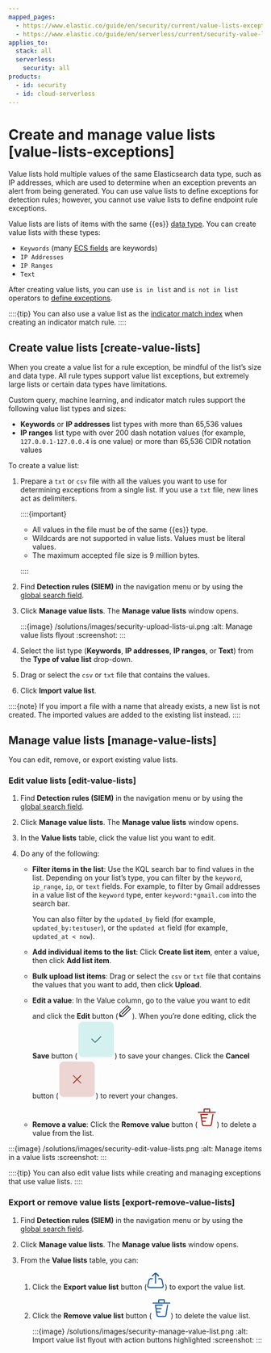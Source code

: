 ```yaml
---
mapped_pages:
  - https://www.elastic.co/guide/en/security/current/value-lists-exceptions.html
  - https://www.elastic.co/guide/en/serverless/current/security-value-lists-exceptions.html
applies_to:
  stack: all
  serverless:
    security: all
products:
  - id: security
  - id: cloud-serverless
---
```


# Create and manage value lists [value-lists-exceptions]

Value lists hold multiple values of the same Elasticsearch data type, such as IP addresses, which are used to determine when an exception prevents an alert from being generated. You can use value lists to define exceptions for detection rules; however, you cannot use value lists to define endpoint rule exceptions.

Value lists are lists of items with the same {{es}} [data type](elasticsearch://reference/elasticsearch/mapping-reference/field-data-types.md). You can create value lists with these types:

* `Keywords` (many [ECS fields](ecs://reference/ecs-field-reference.md) are keywords)
* `IP Addresses`
* `IP Ranges`
* `Text`

After creating value lists, you can use `is in list` and `is not in list` operators to [define exceptions](add-manage-exceptions.md).

::::{tip}
You can also use a value list as the [indicator match index](create-detection-rule.md#indicator-value-lists) when creating an indicator match rule.
::::

## Create value lists [create-value-lists]

When you create a value list for a rule exception, be mindful of the list’s size and data type. All rule types support value list exceptions, but extremely large lists or certain data types have limitations.

Custom query, machine learning, and indicator match rules support the following value list types and sizes:

* **Keywords** or **IP addresses** list types with more than 65,536 values
* **IP ranges** list type with over 200 dash notation values (for example, `127.0.0.1-127.0.0.4` is one value) or more than 65,536 CIDR notation values

To create a value list:

1. Prepare a `txt` or `csv` file with all the values you want to use for determining exceptions from a single list. If you use a `txt` file, new lines act as delimiters.

    ::::{important}
    * All values in the file must be of the same {{es}} type.
    * Wildcards are not supported in value lists. Values must be literal values.
    * The maximum accepted file size is 9 million bytes.

    ::::

2. Find **Detection rules (SIEM)** in the navigation menu or by using the [global search field](/explore-analyze/find-and-organize/find-apps-and-objects.md).
3. Click **Manage value lists**. The **Manage value lists** window opens.

    :::{image} /solutions/images/security-upload-lists-ui.png
    :alt: Manage value lists flyout
    :screenshot:
    :::

4. Select the list type (**Keywords**, **IP addresses**, **IP ranges**, or **Text**) from the **Type of value list** drop-down.
5. Drag or select the `csv` or `txt` file that contains the values.
6. Click **Import value list**.

::::{note}
If you import a file with a name that already exists, a new list is not created. The imported values are added to the existing list instead.
::::

## Manage value lists [manage-value-lists]

You can edit, remove, or export existing value lists.

### Edit value lists [edit-value-lists]

1. Find **Detection rules (SIEM)** in the navigation menu or by using the [global search field](/explore-analyze/find-and-organize/find-apps-and-objects.md).
2. Click **Manage value lists**. The **Manage value lists** window opens.
3. In the **Value lists** table, click the value list you want to edit.
4. Do any of the following:

    * **Filter items in the list**: Use the KQL search bar to find values in the list. Depending on your list’s type, you can filter by the `keyword`, `ip_range`, `ip`, or `text` fields. For example, to filter by Gmail addresses in a value list of the `keyword` type, enter `keyword:*gmail.com` into the search bar.

        You can also filter by the `updated_by` field (for example, `updated_by:testuser`), or the `updated at` field (for example, `updated_at < now`).

    * **Add individual items to the list**: Click **Create list item**, enter a value, then click **Add list item**.
    * **Bulk upload list items**: Drag or select the `csv` or `txt` file that contains the values that you want to add, then click **Upload**.
    * **Edit a value**: In the Value column, go to the value you want to edit and click the **Edit** button (![Edit button from Manage value lists window](/solutions/images/security-edit-value-list-item.png "title =20x20")). When you’re done editing, click the **Save** button (![Save button from Manage value lists window](/solutions/images/security-save-value-list-item-changes.png "title =30x30")) to save your changes. Click the **Cancel** button (![Cancel button from Manage value lists window](/solutions/images/security-cancel-value-list-item-changes.png "title =30x30")) to revert your changes.
    * **Remove a value**: Click the **Remove value** button (![Remove value list button from Manage value lists window](/solutions/images/security-remove-value-list-item.png "title =20x20")) to delete a value from the list.


:::{image} /solutions/images/security-edit-value-lists.png
:alt: Manage items in a value lists
:screenshot:
:::

::::{tip}
You can also edit value lists while creating and managing exceptions that use value lists.
::::

### Export or remove value lists [export-remove-value-lists]

1. Find **Detection rules (SIEM)** in the navigation menu or by using the [global search field](/explore-analyze/find-and-organize/find-apps-and-objects.md).
2. Click **Manage value lists**. The **Manage value lists** window opens.
3. From the **Value lists** table, you can:

    1. Click the **Export value list** button (![Export button from Manage value lists window](/solutions/images/security-export-value-list.png "title =20x20")) to export the value list.
    2. Click the **Remove value list** button (![Remove button from Manage value lists window](/solutions/images/security-remove-value-list.png "title =20x20")) to delete the value list.

        :::{image} /solutions/images/security-manage-value-list.png
        :alt: Import value list flyout with action buttons highlighted
        :screenshot:
        :::
